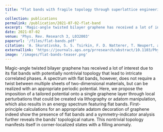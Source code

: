 ```yaml
---
title: "Flat bands with fragile topology through superlattice engineering on single-layer graphene
"
collection: publications
permalink: /publication/2021-07-02-flat-band
excerpt: 'Magic-angle twisted bilayer graphene has received a lot of interest due to its flat bands with potentially nontrivial topology that lead to intricate correlated phases. A spectrum with flat bands, however, does not require a twist between multiple sheets of two-dimensional materials, but can be realized with an appropriate periodic potential. Here, we propose the imposition of a tailored potential onto a single graphene layer through local perturbations that could be created via lithography or adatom manipulation, which also results in an energy spectrum featuring flat bands. First-principle calculations for an appropriate adatom decoration of graphene indeed show the presence of flat bands and a symmetry-indicator analysis further reveals the bands&apos; topological nature. This nontrivial topology manifests itself in corner-localized states with a filling anomaly. '
date: 2021-07-02
venue: 'Phys. Rev. Research 3, L032003'
paperurl: '/files/flat-bands.pdf'
citation: 'A. Skurativska, S. S. Tsirkin, F. D. Natterer, T. Neupert, and M. H. Fischer'
externallink: 'https://journals.aps.org/prresearch/abstract/10.1103/PhysRevResearch.3.L032003'
image: '/images/flat-bands-teaser.png'
---
```

Magic-angle twisted bilayer graphene has received a lot of interest due to its flat bands with potentially nontrivial topology that lead to intricate correlated phases. A spectrum with flat bands, however, does not require a twist between multiple sheets of two-dimensional materials, but can be realized with an appropriate periodic potential. Here, we propose the imposition of a tailored potential onto a single graphene layer through local perturbations that could be created via lithography or adatom manipulation, which also results in an energy spectrum featuring flat bands. First-principle calculations for an appropriate adatom decoration of graphene indeed show the presence of flat bands and a symmetry-indicator analysis further reveals the bands&apos; topological nature. This nontrivial topology manifests itself in corner-localized states with a filling anomaly. 
